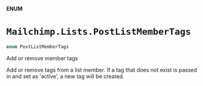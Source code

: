 **ENUM**

# `Mailchimp.Lists.PostListMemberTags`

```swift
enum PostListMemberTags
```

Add or remove member tags

Add or remove tags from a list member. If a tag that does not exist is passed in and set as 'active', a new tag will be created.
